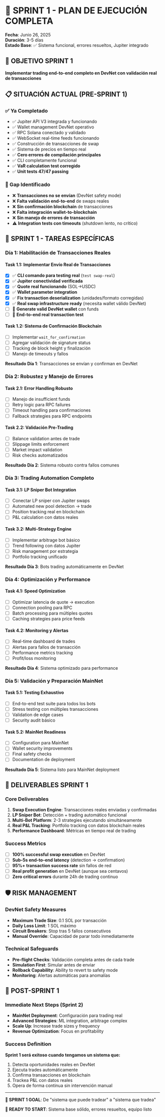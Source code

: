 # 🚀 SPRINT 1 - PLAN DE EJECUCIÓN COMPLETA
**Fecha**: Junio 26, 2025  
**Duración**: 3-5 días  
**Estado Base**: ✅ Sistema funcional, errores resueltos, Jupiter integrado

## 🎯 OBJETIVO SPRINT 1
**Implementar trading end-to-end completo en DevNet con validación real de transacciones**

## 📋 SITUACIÓN ACTUAL (PRE-SPRINT 1)

### ✅ Ya Completado
- ✅ Jupiter API V3 integrada y funcionando
- ✅ Wallet management DevNet operativo  
- ✅ RPC Solana conectado y validado
- ✅ WebSocket real-time feeds funcionando
- ✅ Construcción de transacciones de swap
- ✅ Sistema de precios en tiempo real
- ✅ **Cero errores de compilación principales**
- ✅ CLI completamente funcional
- ✅ **VaR calculation test corregido**
- ✅ **Unit tests 47/47 passing**

### 🎯 Gap Identificado
- ❌ **Transacciones no se envían** (DevNet safety mode)
- ❌ **Falta validación end-to-end** de swaps reales
- ❌ **Sin confirmación blockchain** de transacciones
- ❌ **Falta integración wallet-to-blockchain**
- ❌ **Sin manejo de errores de transacción**
- ⚠️ **Integration tests con timeouts** (shutdown lento, no crítico)

## 🚧 SPRINT 1 - TAREAS ESPECÍFICAS

### **Día 1: Habilitación de Transacciones Reales**

#### Task 1.1: Implementar Envío Real de Transacciones
- [x] ✅ **CLI comando para testing real** (`test swap-real`)
- [x] ✅ **Jupiter conectividad verificada** 
- [x] ✅ **Quote real funcionando** (SOL→USDC)
- [x] ✅ **Wallet parameter integration**
- [x] ✅ **Fix transaction deserialization** (unidades/formato corregidas)
- [x] ✅ **Real swap infrastructure ready** (necesita wallet válido DevNet)
- [ ] 🔄 **Generate valid DevNet wallet** con funds
- [ ] 🔄 **End-to-end real transaction test**

#### Task 1.2: Sistema de Confirmación Blockchain
- [ ] Implementar `wait_for_confirmation`
- [ ] Agregar validación de signature status
- [ ] Tracking de block height y finalización
- [ ] Manejo de timeouts y fallos

**Resultado Día 1**: Transacciones se envían y confirman en DevNet

### **Día 2: Robustez y Manejo de Errores**

#### Task 2.1: Error Handling Robusto
- [ ] Manejo de insufficient funds
- [ ] Retry logic para RPC failures  
- [ ] Timeout handling para confirmaciones
- [ ] Fallback strategies para RPC endpoints

#### Task 2.2: Validación Pre-Trading
- [ ] Balance validation antes de trade
- [ ] Slippage limits enforcement
- [ ] Market impact validation
- [ ] Risk checks automatizados

**Resultado Día 2**: Sistema robusto contra fallos comunes

### **Día 3: Trading Automation Completo**

#### Task 3.1: LP Sniper Bot Integration
- [ ] Conectar LP sniper con Jupiter swaps
- [ ] Automated new pool detection → trade
- [ ] Position tracking real en blockchain
- [ ] P&L calculation con datos reales

#### Task 3.2: Multi-Strategy Engine
- [ ] Implementar arbitrage bot básico
- [ ] Trend following con datos Jupiter
- [ ] Risk management por estrategia
- [ ] Portfolio tracking unificado

**Resultado Día 3**: Bots trading automáticamente en DevNet

### **Día 4: Optimización y Performance**

#### Task 4.1: Speed Optimization
- [ ] Optimizar latencia de quote → execution
- [ ] Connection pooling para RPC
- [ ] Batch processing para múltiples quotes
- [ ] Caching strategies para price feeds

#### Task 4.2: Monitoring y Alertas
- [ ] Real-time dashboard de trades
- [ ] Alertas para fallos de transacción
- [ ] Performance metrics tracking
- [ ] Profit/loss monitoring

**Resultado Día 4**: Sistema optimizado para performance

### **Día 5: Validación y Preparación MainNet**

#### Task 5.1: Testing Exhaustivo
- [ ] End-to-end test suite para todos los bots
- [ ] Stress testing con múltiples transacciones
- [ ] Validation de edge cases
- [ ] Security audit básico

#### Task 5.2: MainNet Readiness
- [ ] Configuration para MainNet
- [ ] Wallet security improvements
- [ ] Final safety checks
- [ ] Documentation de deployment

**Resultado Día 5**: Sistema listo para MainNet deployment

## 🎯 DELIVERABLES SPRINT 1

### **Core Deliverables**
1. **Swap Execution Engine**: Transacciones reales enviadas y confirmadas
2. **LP Sniper Bot**: Detección + trading automático funcional
3. **Multi-Bot Platform**: 2-3 strategies ejecutando simultáneamente
4. **Real P&L Tracking**: Portfolio tracking con datos blockchain reales
5. **Performance Dashboard**: Métricas en tiempo real de trading

### **Success Metrics**
- [ ] **100% successful swap execution** en DevNet
- [ ] **Sub-5s end-to-end latency** (detection → confirmation)
- [ ] **95%+ transaction success rate** sin fallos de red
- [ ] **Real profit generation** en DevNet (aunque sea centavos)
- [ ] **Zero critical errors** durante 24h de trading continuo

## 🛡️ RISK MANAGEMENT

### **DevNet Safety Measures**
- **Maximum Trade Size**: 0.1 SOL por transacción
- **Daily Loss Limit**: 1 SOL máximo
- **Circuit Breakers**: Stop tras 5 fallos consecutivos
- **Manual Override**: Capacidad de parar todo inmediatamente

### **Technical Safeguards**
- **Pre-flight Checks**: Validación completa antes de cada trade
- **Simulation First**: Simular antes de enviar
- **Rollback Capability**: Ability to revert to safety mode
- **Monitoring**: Alertas automáticas para anomalías

## 🚀 POST-SPRINT 1

### **Immediate Next Steps (Sprint 2)**
- **MainNet Deployment**: Configuración para trading real
- **Advanced Strategies**: ML integration, arbitrage complex
- **Scale Up**: Increase trade sizes y frequency
- **Revenue Optimization**: Focus en profitability

### **Success Definition**
**Sprint 1 será exitoso cuando tengamos un sistema que:**
1. Detecta oportunidades reales en DevNet
2. Ejecuta trades automáticamente
3. Confirma transacciones en blockchain
4. Trackea P&L con datos reales
5. Opera de forma continua sin intervención manual

---

**🎯 SPRINT 1 GOAL**: De "sistema que puede tradear" a "sistema que tradea" 

**🚀 READY TO START**: Sistema base sólido, errores resueltos, equipo listo

